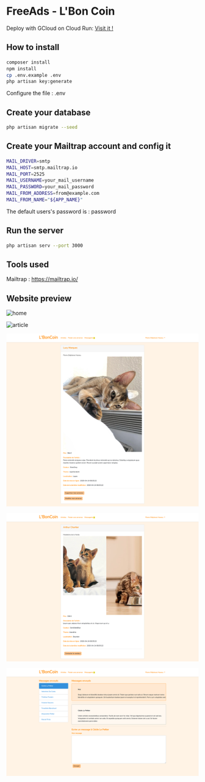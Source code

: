 # FreeAds - L'Bon Coin

Deploy with GCloud on Cloud Run: [Visit it !](https://mvcfreeadsapp-5rslpi4fya-ew.a.run.app)

## How to install 

```bash
composer install
npm install
cp .env.example .env
php artisan key:generate
```

Configure the file : .env 

## Create your database

```bash
php artisan migrate --seed      
```

## Create your Mailtrap account and config it

```bash
MAIL_DRIVER=smtp
MAIL_HOST=smtp.mailtrap.io
MAIL_PORT=2525
MAIL_USERNAME=your_mail_username
MAIL_PASSWORD=your_mail_password
MAIL_FROM_ADDRESS=from@example.com
MAIL_FROM_NAME="${APP_NAME}"
```

The default users's password is : password

## Run the server 

```bash
php artisan serv --port 3000
```

## Tools used

Mailtrap : https://mailtrap.io/

## Website preview

![home](.github/preview/home.png "Home preview")

![article](.github/preview/article.png "Index article preview")

![article](.github/preview/show.png "Show article preview own article")

![article](.github/preview/show2.png "Show article preview")

![article](.github/preview/message.png "Message preview")



[Mon app]: https://mvcfreeadsapp-5rslpi4fya-ew.a.run.app
